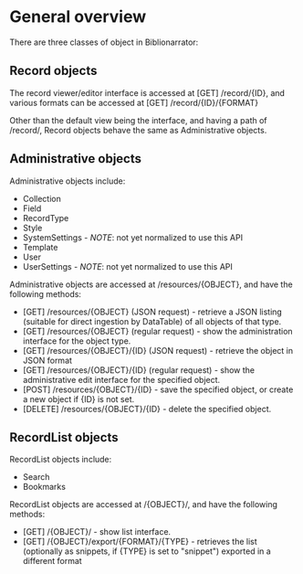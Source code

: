 General overview
================

There are three classes of object in Biblionarrator:

Record objects
-------------

The record viewer/editor interface is accessed at [GET] /record/{ID}, and various
formats can be accessed at [GET] /record/{ID}/{FORMAT}

Other than the default view being the interface, and having a path of /record/,
Record objects behave the same as Administrative objects.

Administrative objects
---------------------

Administrative objects include:

* Collection
* Field
* RecordType
* Style
* SystemSettings - *NOTE*: not yet normalized to use this API
* Template
* User
* UserSettings - *NOTE*: not yet normalized to use this API


Administrative objects are accessed at /resources/{OBJECT}, and have
the following methods:

* [GET] /resources/{OBJECT} (JSON request) - retrieve a JSON listing (suitable
  for direct ingestion by DataTable) of all objects of that type.
* [GET] /resources/{OBJECT} (regular request) - show the administration interface
  for the object type.
* [GET] /resources/{OBJECT}/{ID} (JSON request) - retrieve the object in JSON
  format
* [GET] /resources/{OBJECT}/{ID} (regular request) - show the administrative edit
  interface for the specified object.
* [POST] /resources/{OBJECT}/{ID} - save the specified object, or create a new
  object if {ID} is not set.
* [DELETE] /resources/{OBJECT}/{ID} - delete the specified object.

RecordList objects
-----------------

RecordList objects include:

* Search
* Bookmarks

RecordList objects are accessed at /{OBJECT}/, and have the following methods:

* [GET] /{OBJECT}/ - show list interface.
* [GET] /{OBJECT}/export/{FORMAT}/{TYPE} - retrieves the list (optionally as
  snippets, if {TYPE} is set to "snippet") exported in a different format
